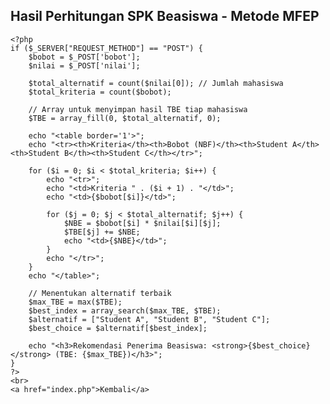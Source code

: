<!DOCTYPE html>
<html lang="id">
<head>
    <meta charset="UTF-8">
    <meta name="viewport" content="width=device-width, initial-scale=1.0">
    <title>Hasil Perhitungan MFEP</title>
    <link rel="stylesheet" href="style.css">
</head>
<body>
    <h2>Hasil Perhitungan SPK Beasiswa - Metode MFEP</h2>

    <?php
    if ($_SERVER["REQUEST_METHOD"] == "POST") {
        $bobot = $_POST['bobot'];
        $nilai = $_POST['nilai'];

        $total_alternatif = count($nilai[0]); // Jumlah mahasiswa
        $total_kriteria = count($bobot);

        // Array untuk menyimpan hasil TBE tiap mahasiswa
        $TBE = array_fill(0, $total_alternatif, 0);

        echo "<table border='1'>";
        echo "<tr><th>Kriteria</th><th>Bobot (NBF)</th><th>Student A</th><th>Student B</th><th>Student C</th></tr>";

        for ($i = 0; $i < $total_kriteria; $i++) {
            echo "<tr>";
            echo "<td>Kriteria " . ($i + 1) . "</td>";
            echo "<td>{$bobot[$i]}</td>";

            for ($j = 0; $j < $total_alternatif; $j++) {
                $NBE = $bobot[$i] * $nilai[$i][$j];
                $TBE[$j] += $NBE;
                echo "<td>{$NBE}</td>";
            }
            echo "</tr>";
        }
        echo "</table>";

        // Menentukan alternatif terbaik
        $max_TBE = max($TBE);
        $best_index = array_search($max_TBE, $TBE);
        $alternatif = ["Student A", "Student B", "Student C"];
        $best_choice = $alternatif[$best_index];

        echo "<h3>Rekomendasi Penerima Beasiswa: <strong>{$best_choice}</strong> (TBE: {$max_TBE})</h3>";
    }
    ?>
    <br>
    <a href="index.php">Kembali</a>
</body>
</html>
